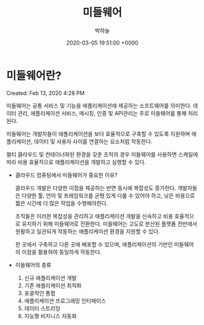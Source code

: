 ﻿---
layout: post
title:  미들웨어
date:   2020-03-05 19:51:00 +0000
description: 미들웨어에 대하여
img: 
tags: [More]
author: 박하늘
---

# 미들웨어란?

Created: Feb 13, 2020 4:28 PM

미들웨어는 공통 서비스 및 기능을 애플리케이션에 제공하는 소프트웨어를 의미한다. 데이터 관리, 애플리케이션 서비스, 메시징, 인증 및 API관리는 주로 미들웨어를 통해 처리된다. 

 미들웨어는 개발자들이 애플리케이션을 보다 효율적으로 구축할 수 있도록 지원하며 애플리케이션, 데이터 및 사용자 사이를 연결하는 요소처럼 작동한다.

 멀티 클라우드 및 컨테이너화된 환경을 갖춘 조직의 경우 미들웨어를 사용하면 스케일에 따라 비용 효율적으로 애플리케이션을 개발하고 실행할 수 있다.

- 클라우드 컴퓨팅에서 미들웨어가 중요한 이유?

    클라우드 개발은 다양한 이점을 제공하는 반면 동시에 복잡성도 증가한다. 개발자들은 다양한 툴, 언어 및 프레임워크를 균형 있게 다룰 수 있어야 하고, 낮은 비용으로 짧은 시간에 더 많은 작업을 수행해야한다. 

     조직들은 이러한 복잡성을 관리하고 애플리케이션 개발을 신속하고 비용 효율적으로 유지하기 위해 미들웨어로 전환한다. 미들웨어는 고도로 분산된 플랫폼 전반에서 원활하고 일관되게 작동하는 애플리케이션 환경을 지원할 수 있다. 

     한 곳에서 구축하고 다른 곳에 배포할 수 있으며, 애플리케이션의 기반인 미들웨어의 이점을 활용하여 동일하게 작동한다.

- 미들웨어의 종류
    1. 신규 애플리케이션 개발
    2. 기존 애플리케이션 최적화
    3. 포괄적인 통합
    4. 애플리케이션 프로그래밍 인터페이스
    5. 데이터 스트리밍
    6. 지능형 비지니스 자동화